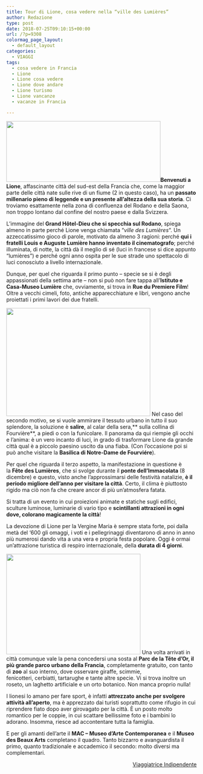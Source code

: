 ```yaml
---
title: Tour di Lione, cosa vedere nella “ville des Lumières”
author: Redazione
type: post
date: 2018-07-25T09:10:15+00:00
url: /?p=9308
colormag_page_layout:
  - default_layout
categories:
  - VIAGGI
tags:
  - cosa vedere in Francia
  - Lione
  - Lione cosa vedere
  - Lione dove andare
  - Lione turismo
  - Lione vancanze
  - vacanze in Francia

---
```

**<img decoding="async" loading="lazy" class=" wp-image-9312 alignleft" src="https://progressonline.it/wp-content/uploads/2018/07/only-lyon-300x118.jpg" alt="" width="408" height="161" />Benvenuti a Lione**, affascinante città del sud-est della Francia che, come la maggior parte delle città nate sulle rive di un fiume (2 in questo caso), ha un **passato millenario pieno di leggende e un presente all&#8217;altezza della sua storia**. Ci troviamo esattamente nella zona di confluenza del Rodano e della Saona, non troppo lontano dal confine del nostro paese e dalla Svizzera.

L&#8217;immagine del **Grand Hôtel-Dieu che si specchia sul Rodano**, spiega almeno in parte perché Lione venga chiamata &#8220;_ville des Lumières_&#8220;. Un azzeccatissimo gioco di parole, motivato da almeno 3 ragioni: perché **qui i fratelli Louis e Auguste Lumière hanno inventato il cinematografo**; perché illuminata, di notte, la città dà il meglio di sé (luci in francese si dice appunto &#8220;lumières&#8221;) e perché ogni anno ospita per le sue strade uno spettacolo di luci conosciuto a livello internazionale.

Dunque, per quel che riguarda il primo punto &#8211; specie se si è degli appassionati della settima arte &#8211; non si può non fare tappa all&#8217;**Istituto e Casa-Museo Lumière** che, ovviamente, si trova in **Rue du Premiere Film**! Oltre a vecchi cimeli, foto, antiche apparecchiature e libri, vengono anche proiettati i primi lavori dei due fratelli.

<img decoding="async" loading="lazy" class=" wp-image-9310 alignright" src="https://progressonline.it/wp-content/uploads/2018/07/panorama-300x225.jpg" alt="" width="381" height="286" /> Nel caso del secondo motivo, se si vuole ammirare il tessuto urbano in tutto il suo splendore, la soluzione è **salire**, al calar della sera,** sulla collina di Fourvière**, a piedi o con la funicolare. Il panorama da qui riempie gli occhi e l&#8217;anima: è un vero incanto di luci, in grado di trasformare Lione da grande città qual è a piccolo paesino uscito da una fiaba. (Con l&#8217;occasione poi si può anche visitare la **Basilica di Notre-Dame de Fourviére**).

Per quel che riguarda il terzo aspetto, la manifestazione in questione è la **Fête des Lumières**, che si svolge durante il **ponte dell&#8217;Immacolata** (8 dicembre) e questo, visto anche l&#8217;approssimarsi delle festività natalizie, **è il periodo migliore dell&#8217;anno per visitare la città**. Certo, il clima è piuttosto rigido ma ciò non fa che creare ancor di più un’atmosfera fatata.

Si tratta di un evento in cui proiezioni animate e statiche sugli edifici, sculture luminose, luminarie di vario tipo e **scintillanti attrazioni in ogni dove, colorano magicamente la città**!

La devozione di Lione per la Vergine Maria è sempre stata forte, poi dalla metà del &#8216;600 gli omaggi, i voti e i pellegrinaggi diventarono di anno in anno più numerosi dando vita a una vera e propria festa popolare. Oggi è ormai un&#8217;attrazione turistica di respiro internazionale, della **durata di 4 giorni**.

<img decoding="async" loading="lazy" class=" wp-image-9311 alignleft" src="https://progressonline.it/wp-content/uploads/2018/07/parc-de-la-tete-dor-300x225.jpg" alt="" width="355" height="266" /> Una volta arrivati in città comunque vale la pena concedersi una sosta al **Parc de la Tête d&#8217;Or, il più grande parco urbano della Francia**, completamente gratuito, con tanto di **zoo** al suo interno, dove osservare giraffe, scimmie, fenicotteri, cerbiatti, tartarughe e tante altre specie. Vi si trova inoltre un roseto, un laghetto artificiale e un orto botanico. Non manca proprio nulla!

I lionesi lo amano per fare sport, è infatti **attrezzato anche per svolgere attività all&#8217;aperto**, ma è apprezzato dai turisti soprattutto come rifugio in cui riprendere fiato dopo aver girovagato per la città. È un posto molto romantico per le coppie, in cui scattare bellissime foto e i bambini lo adorano. Insomma, riesce ad accontentare tutta la famiglia.

E per gli amanti dell&#8217;arte il **MAC &#8211; Museo d&#8217;Arte Contemporanea** e il **Museo des Beaux Arts** completano il quadro. Tanto bizzarro e avanguardista il primo, quanto tradizionale e accademico il secondo: molto diversi ma complementari.

<p style="text-align: right;">
  <a href="https://viaggiatriceindipendente.wordpress.com/">Viaggiatrice Indipendente</a>
</p>
